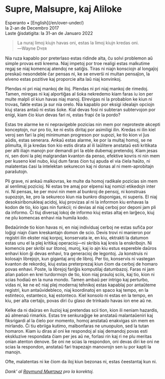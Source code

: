 Supre, Malsupre, kaj Aliloke
============================

<div class="center">Esperanto ▪ [English](/en/over-under/)</div>
<div class="center">la 2-an de Decembro 2017</div>
<div class="center">Laste ĝisdatigita: la 31-an de Januaro 2022</div>

>La nuraj limoj kiujn havas oni, estas la limoj kiujn kredas oni.<br>
>―Wayne Dʏᴇʀ

Nia ruza kapablo por preterlaso estas ridinde alta, ĉu solvi problemon aŭ simple provas esti kreema.
Niaj impetoj por troe realigi estas malkutime regaj se niaj komencaj atendoj ne satiĝis. Tiras ni
niajn konsciojn al longaĵoj preskaŭ nesondeble ĉar pensas ni, ke se enverŝi ni multan pensaĵon, la
elveno estas pozitive kaj proporcie alta laŭ niaj konvinkoj.

Plendas ni pri niaj mankoj de iloj. Plendas ni pri niaj mankoj de rimedoj. Tamen, miregas ni kaj
alportiĝas al ŝoka nekredemo kiam faras iu ion per multe malpli ol kiun havas niaj manoj. Elrevigas
ni la probablon ke kiun ni trovas, fakte estas ja sur nia orelo. Nia kapablo por eksigi idealajn
opciojn kiuj staras antaŭ ni estas ŝoke. Kial devas fosi ni subteran subtervojon por enigi, kiam ĉio
kiun devas fari ni, estas frapi ĉe la pordo?

Estas tre alarme ke ni nepravigeble pozicias nin mem por neproteste akcepti konceptojn, nur pro tio,
ke ni estis diritaj por asimiligi ilin. Kredas ni ilin kiel veroj sen fari la plej minimuman
progreson por supozi, ke tio kion vi ĵus aŭdis, estas senerara. Ankaŭ estas alarme, ke por la multaj
homoj, se ne plimulta, ili ja kredas tion kio estis dirata al ili laŭlitere anstataŭ esti kritikata
per alti iliajn manojn por demandi pri la eble dubemaj pretendoj. Kiam jesas ni, sen doni la plej
malgrandan kvanton da penso, efektive kovris ni nin mem per kuseno kiel nubo, kiuj dum faras ĉion
tuj apuda el via ĉiela haŭto, ni malatentas ĉasi la intelektan sekurecon kaj ni donas al ni
mem-aprobitajn paraŝutojn.

Pli grave, ni ankaŭ malkovras, ke multe da homoj radikale pozicias sin mem al senlimaj pozicioj. Ni
estas tre amaj por elpensi kaj nomizi etikedojn inter ni. Ni pensas, ke per movi nin mem al bunkroj
de pensoj, ni konstruas supozojn, ke, pro la sekureco kiun nia bunkro disponigas, ni superis. El
niaj desoksiribonukleaj acidoj, kiuj provizas al ni la informon kiu enhavas la kodon de tio, kio
igas nin funkcii; ni devias al niaj cerboj por deponi jam pli da informo. Ĉi tiuj diversaj lokoj de
informo kiuj estas altaj en larĝeco, kiuj ne plu komencas enhavi nia humila kodo.

Bedaŭrinde tio kion havas ni, en niaj individuaj cerboj ne estas sufiĉa por loĝigi niajn ĉiam
kreskantajn domon de scio. Devis trovi ni manieron por registri ilin ekster niaj korpoj, konservata
ie, en kiu, ektrakti la datumon estas unu el la plej kritikaj operacioj—ni skribis kaj kreis la
enskribojn. Ni komencis per skribi sur ŝtonoj, muroj, kaj io ajn kiu estus espereble daŭros enhavi
kion ĝi devas enhavi, tra generacioj de legontoj. Ja konstruis ni kolosajn librejojn, kun gigantaj
aroj de libroj. Per tio, konservis ni vastegan kvanton de rekordoj, kiuj estas preterprezaj kiun
ĉiom da cerboj de homaro povas enhavi. Poste, la librejoj fariĝis komputilaj datumbazoj. Faras ni
jam alian paŝon en krei turdormojn de tio, kion niaj prauloj sciis, kaj tio, kion ni scias hodiaŭ en
la nuna mondo. Tamen ambaŭ per intrigo kaj perturbo, vidas ni, ke ne eĉ niaj plej modernaj teĥnikoj
estas kapablaj por antaŭteme registri, kun antaŭvidebleco, niaj koordinatoj en spaco kaj tempo, en
la estinteco, estanteco, kaj estonteco. Kiel konsolo ni estas en la tempo, en kiu, per alta certaĵo,
povas diri ĉu glaso de trinkado havas ion ene aŭ ne.

Kelke da ni daŭras en iluzioj kaj pretendas scii tion, kion ili neniam hazardis, aŭ almenaŭ
rimarkis. Estas tre senkuraĝige ke anstataŭ malantaŭeniri kaj fiksrigardi al la ĉielo por momento,
homoj anstataŭ enakvigas sin mem en mirlando. Ĉi tiu ebriiga kutimo, malbonfaras ne unuopulon, sed
la tutan homaron. Kiam iu diras al oni ke respondoj al siaj demandoj povas esti ekskluzive
respondata ĉiam per jes aŭ ne, forlasi rin kaj ri ne plu meritas onian atenton denove. Se oni ne
scias la respondon, oni devas diri ke oni ne scias la respondon, anstataŭ fari trapezajn manovrojn
sen iu por kapti la manojn.

Ofte, malatentas ni ke ĉiom da iloj kiun bezonas ni, estas ĉeestantaj kun ni.

_Dank’ al [Raymund Mᴀʀᴛɪɴᴇᴢ](https://zhaqenl.github.io) pro la korektoj._
